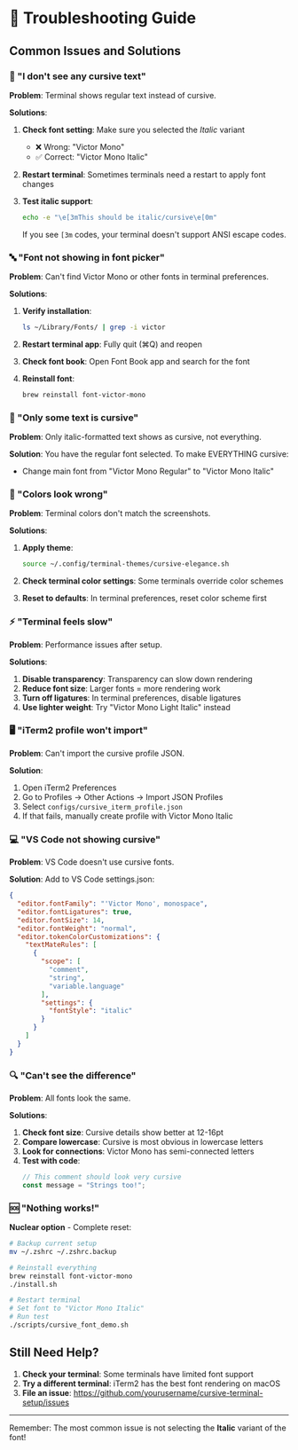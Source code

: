 # 🔧 Troubleshooting Guide

## Common Issues and Solutions

### 🚫 "I don't see any cursive text"

**Problem**: Terminal shows regular text instead of cursive.

**Solutions**:
1. **Check font setting**: Make sure you selected the *Italic* variant
   - ❌ Wrong: "Victor Mono"
   - ✅ Correct: "Victor Mono Italic"

2. **Restart terminal**: Sometimes terminals need a restart to apply font changes

3. **Test italic support**:
   ```bash
   echo -e "\e[3mThis should be italic/cursive\e[0m"
   ```
   If you see `[3m` codes, your terminal doesn't support ANSI escape codes.

### 🔤 "Font not showing in font picker"

**Problem**: Can't find Victor Mono or other fonts in terminal preferences.

**Solutions**:
1. **Verify installation**:
   ```bash
   ls ~/Library/Fonts/ | grep -i victor
   ```

2. **Restart terminal app**: Fully quit (⌘Q) and reopen

3. **Check font book**: Open Font Book app and search for the font

4. **Reinstall font**:
   ```bash
   brew reinstall font-victor-mono
   ```

### 📝 "Only some text is cursive"

**Problem**: Only italic-formatted text shows as cursive, not everything.

**Solution**: You have the regular font selected. To make EVERYTHING cursive:
- Change main font from "Victor Mono Regular" to "Victor Mono Italic"

### 🎨 "Colors look wrong"

**Problem**: Terminal colors don't match the screenshots.

**Solutions**:
1. **Apply theme**:
   ```bash
   source ~/.config/terminal-themes/cursive-elegance.sh
   ```

2. **Check terminal color settings**: Some terminals override color schemes

3. **Reset to defaults**: In terminal preferences, reset color scheme first

### ⚡ "Terminal feels slow"

**Problem**: Performance issues after setup.

**Solutions**:
1. **Disable transparency**: Transparency can slow down rendering
2. **Reduce font size**: Larger fonts = more rendering work
3. **Turn off ligatures**: In terminal preferences, disable ligatures
4. **Use lighter weight**: Try "Victor Mono Light Italic" instead

### 🖥️ "iTerm2 profile won't import"

**Problem**: Can't import the cursive profile JSON.

**Solution**:
1. Open iTerm2 Preferences
2. Go to Profiles → Other Actions → Import JSON Profiles
3. Select `configs/cursive_iterm_profile.json`
4. If that fails, manually create profile with Victor Mono Italic

### 💻 "VS Code not showing cursive"

**Problem**: VS Code doesn't use cursive fonts.

**Solution**: Add to VS Code settings.json:
```json
{
  "editor.fontFamily": "'Victor Mono', monospace",
  "editor.fontLigatures": true,
  "editor.fontSize": 14,
  "editor.fontWeight": "normal",
  "editor.tokenColorCustomizations": {
    "textMateRules": [
      {
        "scope": [
          "comment",
          "string",
          "variable.language"
        ],
        "settings": {
          "fontStyle": "italic"
        }
      }
    ]
  }
}
```

### 🔍 "Can't see the difference"

**Problem**: All fonts look the same.

**Solutions**:
1. **Check font size**: Cursive details show better at 12-16pt
2. **Compare lowercase**: Cursive is most obvious in lowercase letters
3. **Look for connections**: Victor Mono has semi-connected letters
4. **Test with code**:
   ```javascript
   // This comment should look very cursive
   const message = "Strings too!";
   ```

### 🆘 "Nothing works!"

**Nuclear option** - Complete reset:
```bash
# Backup current setup
mv ~/.zshrc ~/.zshrc.backup

# Reinstall everything
brew reinstall font-victor-mono
./install.sh

# Restart terminal
# Set font to "Victor Mono Italic"
# Run test
./scripts/cursive_font_demo.sh
```

## Still Need Help?

1. **Check your terminal**: Some terminals have limited font support
2. **Try a different terminal**: iTerm2 has the best font rendering on macOS
3. **File an issue**: https://github.com/yourusername/cursive-terminal-setup/issues

---

Remember: The most common issue is not selecting the **Italic** variant of the font!